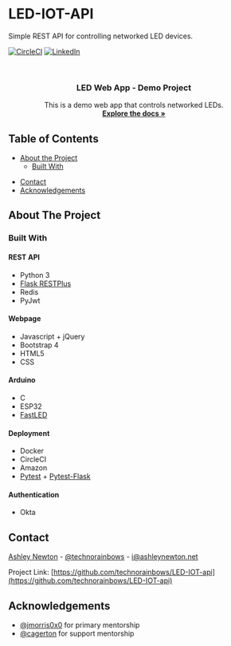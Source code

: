 # LED-IOT-API
Simple REST API for controlling networked LED devices.




<!-- PROJECT SHIELDS -->
[![CircleCI](https://circleci.com/gh/technorainbows/LED-IOT-api.svg?style=svg)](https://circleci.com/gh/technorainbows/LED-IOT-api)
[![LinkedIn][linkedin-shield]][linkedin-url]
<!-- [![MIT License][license-shield]][license-url] -->



<!-- PROJECT LOGO -->
<br />
<p align="center">
  <a href="https://github.com/technorainbows/LED-IOT-api">
    <!-- <img src="images/logo.png" alt="Logo" width="80" height="80"> -->
  </a>

  <h3 align="center">LED Web App - Demo Project</h3>

  <p align="center">
    This is a demo web app that controls networked LEDs.
    <br />
    <a href="https://github.com/technorainbows/LED-IOT-api"><strong>Explore the docs »</strong></a>
    <!-- <br /> -->
    <!-- <br /> -->
    <!-- <a href="https://github.com/technorainbows/LED-IOT-api">View Demo</a> -->
    <!-- ·
    <a href="https://github.com/technorainbows/LED-IOT-api/issues">Bugs</a> -->
    <!-- · -->
    <!-- <a href="https://github.com/technorainbows/LED-IOT-api/issues">Request Feature</a>
  </p> -->
</p>



<!-- TABLE OF CONTENTS -->
## Table of Contents

* [About the Project](#about-the-project)
  * [Built With](#built-with)
<!-- * [Getting Started](#getting-started) -->
  <!-- * [Prerequisites](#prerequisites) -->
  <!-- * [Installation](#installation) -->
<!-- * [Usage](#usage) -->
<!-- * [Roadmap](#roadmap) -->
<!-- * [Contributing](#contributing) -->
<!-- * [License](#license) -->
* [Contact](#contact)
* [Acknowledgements](#acknowledgements)



<!-- ABOUT THE PROJECT -->
## About The Project

<!-- [![Product Name Screen Shot][product-screenshot]](https://example.com) -->


### Built With

#### REST API
* Python 3
* [Flask RESTPlus](https://flask-restplus.readthedocs.io/en/stable/)
* Redis
* PyJwt

#### Webpage
* Javascript + jQuery
* Bootstrap 4
* HTML5
* CSS

#### Arduino
* C
* ESP32
* [FastLED](http://fastled.io)

#### Deployment
* Docker
* CircleCI
* Amazon
* [Pytest](https://docs.pytest.org/en/latest/) + [Pytest-Flask](https://pypi.org/project/pytest-flask/)

#### Authentication
* Okta




<!-- GETTING STARTED -->
<!-- ## Getting Started -->

<!-- To get a local copy up and running follow these simple steps. -->

<!-- ### Prerequisites -->

<!-- This is an example of how to list things you need to use the software and how to install them.
* npm
```sh
npm install npm@latest -g
``` -->

<!-- ### Installation -->
 
<!-- 1. Clone the LED-IOT-api
```sh
git clone https://github.com/technorainbows/LED-IOT-api.git
``` -->




<!-- USAGE EXAMPLES -->
<!-- ## Usage -->

<!-- Use this space to show useful examples of how a project can be used. Additional screenshots, code examples and demos work well in this space. You may also link to more resources.

_For more examples, please refer to the [Documentation](https://example.com)_
 -->


<!-- ROADMAP -->
<!-- ## Roadmap -->

<!-- See the [open issues](https://github.com/technorainbows/LED-IOT-api/issues) for a list of proposed features (and known issues). -->



<!-- CONTRIBUTING -->
<!-- ## Contributing

Contributions are what make the open source community such an amazing place to be learn, inspire, and create. Any contributions you make are **greatly appreciated**.

1. Fork the Project
2. Create your Feature Branch (`git checkout -b feature/AmazingFeature`)
3. Commit your Changes (`git commit -m 'Add some AmazingFeature'`)
4. Push to the Branch (`git push origin feature/AmazingFeature`)
5. Open a Pull Request -->



<!-- LICENSE -->
<!-- ## License -->

<!-- See `LICENSE` for more information. -->



<!-- CONTACT -->
## Contact

[Ashley Newton](http://www.ashleynewton.net) - [@technorainbows](https://github.com/technorainbows/) - [i@ashleynewton.net](mailto:i@ashleynewton.net)

Project Link: [https://github.com/technorainbows/LED-IOT-api](https://github.com/technorainbows/LED-IOT-api)



<!-- ACKNOWLEDGEMENTS -->
## Acknowledgements

* [@jmorris0x0](https://github.com/jmorris0x0/) for primary mentorship
* [@cagerton](https://github.com/cagerton/) for support mentorship
<!-- *  -->





<!-- MARKDOWN LINKS & IMAGES -->
<!-- https://www.markdownguide.org/basic-syntax/#reference-style-links -->

<!-- [contributors-shield]: https://img.shields.io/github/contributors/othneildrew/Best-README-Template.svg?style=flat-square
[contributors-url]: https://github.com/othneildrew/Best-README-Template/graphs/contributors
[forks-shield]: https://img.shields.io/github/forks/othneildrew/Best-README-Template.svg?style=flat-square
[forks-url]: https://github.com/othneildrew/Best-README-Template/network/members
[stars-shield]: https://img.shields.io/github/stars/othneildrew/Best-README-Template.svg?style=flat-square
[stars-url]: https://github.com/othneildrew/Best-README-Template/stargazers
[issues-shield]: https://img.shields.io/github/issues/othneildrew/Best-README-Template.svg?style=flat-square
[issues-url]: https://github.com/othneildrew/Best-README-Template/issues -->
<!-- [license-shield]: https://img.shields.io/github/license/othneildrew/Best-README-Template.svg?style=flat-square -->
<!-- [license-url]: https://github.com/othneildrew/Best-README-Template/blob/master/LICENSE.txt -->
[linkedin-shield]: https://img.shields.io/badge/-LinkedIn-black.svg?style=flat-square&logo=linkedin&colorB=555
[linkedin-url]: https://linkedin.com/in/ashleymnewton
<!-- [product-screenshot]: images/screenshot.png -->
